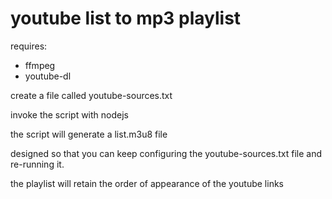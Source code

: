 # youtube list to mp3 playlist

requires:
- ffmpeg
- youtube-dl

create a file called youtube-sources.txt

invoke the script with nodejs

the script will generate a list.m3u8 file

designed so that you can keep configuring the youtube-sources.txt file and re-running it.

the playlist will retain the order of appearance of the youtube links